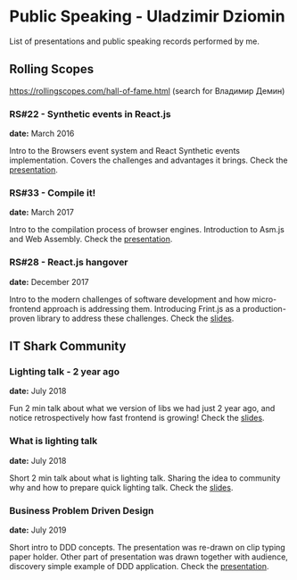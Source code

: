 # Public Speaking - Uladzimir Dziomin

List of presentations and public speaking records performed by me.

## Rolling Scopes

https://rollingscopes.com/hall-of-fame.html (search for Владимир Демин)

### RS#22 - Synthetic events in React.js
**date:** March 2016

Intro to the Browsers event system and React Synthetic events implementation. Covers the challenges and advantages it brings. Check the [presentation](https://github.com/spzm/public-speaking/blob/main/rs22-synthetic-events-in-react-js/react-synthetic-events.pdf).

### RS#33 - Compile it!
**date:** March 2017

Intro to the compilation process of browser engines. Introduction to Asm.js and Web Assembly. Check the [presentation](https://github.com/spzm/public-speaking/blob/main/rs33-compile-it/compile-it.pdf).

### RS#28 - React.js hangover
**date:** December 2017

Intro to the modern challenges of software development and how micro-frontend approach is addressing them. Introducing Frint.js as a production-proven library to address these challenges. Check the [slides](https://slides.com/uladzimirdziomin/mircrofrontends_and_frint).


## IT Shark Community

### Lighting talk - 2 year ago
**date:** July 2018

Fun 2 min talk about what we version of libs we had just 2 year ago, and notice retrospectively how fast frontend is growing! Check the [slides](https://slides.com/uladzimirdziomin/1-year-ago). 

### What is lighting talk
**date:** July 2018

Short 2 min talk about what is lighting talk. Sharing the idea to community why and how to prepare quick lighting talk. Check the [slides](https://slides.com/uladzimirdziomin/deck/).

### Business Problem Driven Design
**date:** July 2019

Short intro to DDD concepts. The presentation was re-drawn on clip typing paper holder. Other part of presentation was drawn together with audience, discovery simple example of DDD application. Check the [presentation](https://github.com/spzm/public-speaking/blob/main/business-problem-driven-design/business-problem-driven-design.pdf).